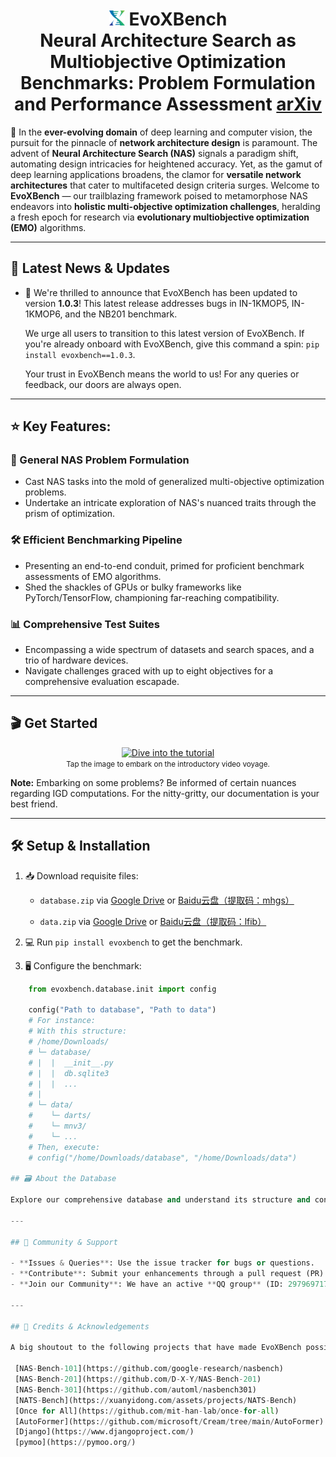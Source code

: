 <h1 align="center">
  <img src=./_static/evox_logo.png alt="Logo" height="24em"/>
  <strong>EvoXBench</strong>
  <br>
  Neural Architecture Search as Multiobjective Optimization Benchmarks: Problem Formulation and Performance Assessment <a href=https://arxiv.org/abs/2208.04321>arXiv</a>
</h1>


🌟 In the **ever-evolving domain** of deep learning and computer vision, the pursuit for the pinnacle of **network architecture design** is paramount. The advent of **Neural Architecture Search (NAS)** signals a paradigm shift, automating design intricacies for heightened accuracy. Yet, as the gamut of deep learning applications broadens, the clamor for **versatile network architectures** that cater to multifaceted design criteria surges. Welcome to **EvoXBench** — our trailblazing framework poised to metamorphose NAS endeavors into **holistic multi-objective optimization challenges**, heralding a fresh epoch for research via **evolutionary multiobjective optimization (EMO)** algorithms.

---

## 📢 Latest News & Updates

- 📌 We're thrilled to announce that EvoXBench has been updated to version **1.0.3**! This latest release addresses bugs in IN-1KMOP5, IN-1KMOP6, and the NB201 benchmark.

  We urge all users to transition to this latest version of EvoXBench. If you're already onboard with EvoXBench, give this command a spin: `pip install evoxbench==1.0.3`.

  Your trust in EvoXBench means the world to us! For any queries or feedback, our doors are always open.

---


## ⭐️ Key Features:

### 📐 General NAS Problem Formulation
- Cast NAS tasks into the mold of generalized multi-objective optimization problems.
- Undertake an intricate exploration of NAS's nuanced traits through the prism of optimization.

### 🛠️ Efficient Benchmarking Pipeline
- Presenting an end-to-end conduit, primed for proficient benchmark assessments of EMO algorithms.
- Shed the shackles of GPUs or bulky frameworks like PyTorch/TensorFlow, championing far-reaching compatibility.

### 📊 Comprehensive Test Suites
- Encompassing a wide spectrum of datasets and search spaces, and a trio of hardware devices.
- Navigate challenges graced with up to eight objectives for a comprehensive evaluation escapade.

---

## 🎬 Get Started

<p align="center">
  <a href="https://www.emigroup.tech/wp-content/uploads/2023/02/tutorial.mp4">
    <img src="https://github.com/EMI-Group/evoxbench/blob/main/assets/video%20cover.png" alt="Dive into the tutorial" width="450"/>
  </a>
  <br>
  <small>Tap the image to embark on the introductory video voyage.</small>
</p>

**Note:** Embarking on some problems? Be informed of certain nuances regarding IGD computations. For the nitty-gritty, our documentation is your best friend.

---

## 🛠 Setup & Installation

1. 📥 Download requisite files:
    - ``database.zip`` 
      via [Google Drive](https://drive.google.com/file/d/11bQ1paHEWHDnnTPtxs2OyVY_Re-38DiO/view?usp=sharing)
      or [Baidu云盘（提取码：mhgs）](https://pan.baidu.com/s/1PwWloA543-81O-GFkA7GKg)

    - ``data.zip``
      via [Google Drive](https://drive.google.com/file/d/1fUZtpTjfEQao2unLKaspL8fOq4xdSXt2/view?usp=sharing)
      or [Baidu云盘（提取码：lfib）](https://pan.baidu.com/s/1yopkISKyjbWIHXFV_Op3pg)

2. 💻 Run `pip install evoxbench` to get the benchmark.

3. 🖥 Configure the benchmark:

```python
    from evoxbench.database.init import config

    config("Path to database", "Path to data")
    # For instance:
    # With this structure:
    # /home/Downloads/
    # └─ database/
    # |  |  __init__.py
    # |  |  db.sqlite3
    # |  |  ...
    # |
    # └─ data/
    #    └─ darts/
    #    └─ mnv3/
    #    └─ ...
    # Then, execute:
    # config("/home/Downloads/database", "/home/Downloads/data")

## 🗃 About the Database

Explore our comprehensive database and understand its structure and content. Check it out [here](https://github.com/liuxukun2000/evoxdatabase).

---

## 👥 Community & Support

- **Issues & Queries**: Use the issue tracker for bugs or questions.
- **Contribute**: Submit your enhancements through a pull request (PR).
- **Join our Community**: We have an active **QQ group** (ID: 297969717). Come join us! 
  
---

## 🙌 Credits & Acknowledgements

A big shoutout to the following projects that have made EvoXBench possible:

 [NAS-Bench-101](https://github.com/google-research/nasbench)
 [NAS-Bench-201](https://github.com/D-X-Y/NAS-Bench-201)
 [NAS-Bench-301](https://github.com/automl/nasbench301)
 [NATS-Bench](https://xuanyidong.com/assets/projects/NATS-Bench)
 [Once for All](https://github.com/mit-han-lab/once-for-all)
 [AutoFormer](https://github.com/microsoft/Cream/tree/main/AutoFormer)
 [Django](https://www.djangoproject.com/)
 [pymoo](https://pymoo.org/)
